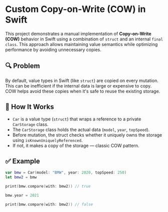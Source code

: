 # Custom Copy-on-Write (COW) in Swift

This project demonstrates a manual implementation of **Copy-on-Write (COW)** behavior in Swift using a combination of `struct` and an internal `final class`. This approach allows maintaining value semantics while optimizing performance by avoiding unnecessary copies.

## 🔍 Problem

By default, value types in Swift (like `struct`) are copied on every mutation. This can be inefficient if the internal data is large or expensive to copy. COW helps avoid these copies when it's safe to reuse the existing storage.

## 🧠 How It Works

- `Car` is a value type (`struct`) that wraps a reference to a private `CarStorage` class.
- The `CarStorage` class holds the actual data (`model`, `year`, `topSpeed`).
- Before mutation, the struct checks whether it uniquely owns the storage using `isKnownUniquelyReferenced`.
- If not, it makes a copy of the storage — classic COW pattern.

## ✅ Example

```swift
var bmw = Car(model: "BMW", year: 2020, topSpeed: 250)
let bmw2 = bmw

print(bmw.compare(with: bmw2)) // true

bmw.year = 2021

print(bmw.compare(with: bmw2)) // false
